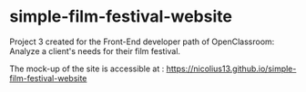 # simple-film-festival-website

Project 3 created for the Front-End developer path of OpenClassroom: Analyze a client's needs for their film festival.

The mock-up of the site is accessible at : https://nicolius13.github.io/simple-film-festival-website

